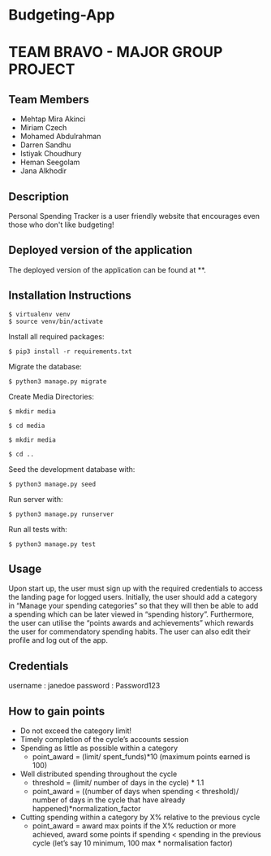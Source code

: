 # Budgeting-App
# TEAM BRAVO - MAJOR GROUP PROJECT 

## Team Members 
- Mehtap Mira Akinci
- Miriam Czech
- Mohamed Abdulrahman
- Darren Sandhu
- Istiyak Choudhury
- Heman Seegolam 
- Jana Alkhodir

## Description
Personal Spending Tracker is a user friendly website that encourages even those who don't like budgeting! 

## Deployed version of the application
The deployed version of the application can be found at **.

## Installation Instructions 
```
$ virtualenv venv
$ source venv/bin/activate
```

Install all required packages:

```
$ pip3 install -r requirements.txt
```

Migrate the database:

```
$ python3 manage.py migrate
```

Create Media Directories:

```
$ mkdir media
```

```
$ cd media
```

```
$ mkdir media
```

```
$ cd ..
```

Seed the development database with:

```
$ python3 manage.py seed
```

Run server with:
```
$ python3 manage.py runserver
```

Run all tests with:
```
$ python3 manage.py test
```

## Usage
Upon start up, the user must sign up with the required credentials to access the landing page for logged users. 
Initially, the user should add a category in “Manage your spending categories” so that they will then be able to add a spending which can be later viewed in “spending history”. Furthermore, the user can utilise the “points awards and achievements” which rewards the user for commendatory spending habits. The user can also edit their profile and log out of the app.

## Credentials
username : janedoe
password : Password123

## How to gain points 
* Do not exceed the category limit!
* Timely completion of the cycle’s accounts session 
* Spending as little as possible within a category
    * point_award = (limit/ spent_funds)*10 (maximum points earned is 100)
* Well distributed spending throughout the cycle
    * threshold = (limit/ number of days in the cycle) * 1.1
    * point_award = ((number of days when spending < threshold)/ number of days in the cycle that have already happened)*normalization_factor
* Cutting spending within a category by X% relative to the previous cycle
    * point_award = award max points if the X% reduction or more achieved, award some points if spending < spending in the previous cycle (let’s say 10 minimum, 100 max * normalisation factor) 
